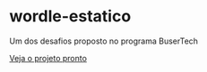 # wordle-estatico

Um dos desafios proposto no programa BuserTech

[Veja o projeto pronto](https://gabyvictoria0122.github.io/wordle-estatico/)
